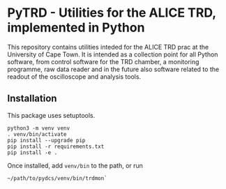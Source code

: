 
PyTRD - Utilities for the ALICE TRD, implemented in Python
==========================================================

This repository contains utilities inteded for the ALICE TRD prac at the
University of Cape Town. It is intended as a collection point for all Python
software, from control software for the TRD chamber, a monitoring programme,
raw data reader and in the future also software related to the readout of the oscilloscope and analysis tools.


Installation
------------

This package uses setuptools.
```
python3 -m venv venv
. venv/bin/activate
pip install --upgrade pip
pip install -r requirements.txt
pip install -e .
```

Once installed, add `venv/bin` to the path, or run
```
~/path/to/pydcs/venv/bin/trdmon`
```
